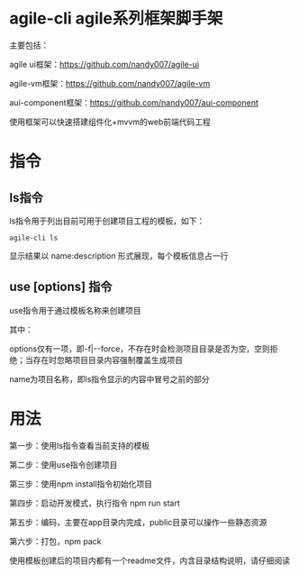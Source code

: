# agile-cli agile系列框架脚手架

主要包括：

agile ui框架：https://github.com/nandy007/agile-ui

agile-vm框架：https://github.com/nandy007/agile-vm

aui-component框架：https://github.com/nandy007/aui-component


使用框架可以快速搭建组件化+mvvm的web前端代码工程


# 指令


## ls指令

ls指令用于列出目前可用于创建项目工程的模板，如下：

    agile-cli ls

显示结果以 name:description 形式展现，每个模板信息占一行


## use [options] <name>指令

use指令用于通过模板名称来创建项目

其中：

options仅有一项，即-f|--force，不存在时会检测项目目录是否为空，空则拒绝；当存在时忽略项目目录内容强制覆盖生成项目

name为项目名称，即ls指令显示的内容中冒号之前的部分


# 用法

第一步：使用ls指令查看当前支持的模板

第二步：使用use指令创建项目

第三步：使用npm install指令初始化项目

第四步：启动开发模式，执行指令 npm run start

第五步：编码，主要在app目录内完成，public目录可以操作一些静态资源

第六步：打包，npm pack


使用模板创建后的项目内都有一个readme文件，内含目录结构说明，请仔细阅读

